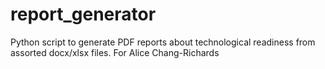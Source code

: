 # report_generator
Python script to generate PDF reports about technological readiness from assorted docx/xlsx files. For Alice Chang-Richards
